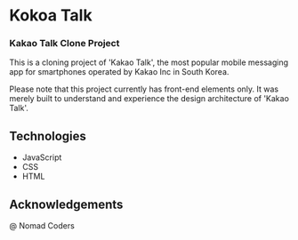 # Kokoa Talk

### Kakao Talk Clone Project

This is a cloning project of 'Kakao Talk', the most popular mobile messaging app for smartphones operated by Kakao Inc in South Korea.

Please note that this project currently has front-end elements only. It was merely built to understand and experience the design architecture of 'Kakao Talk'.

## Technologies

- JavaScript
- CSS
- HTML

## Acknowledgements
@ Nomad Coders
